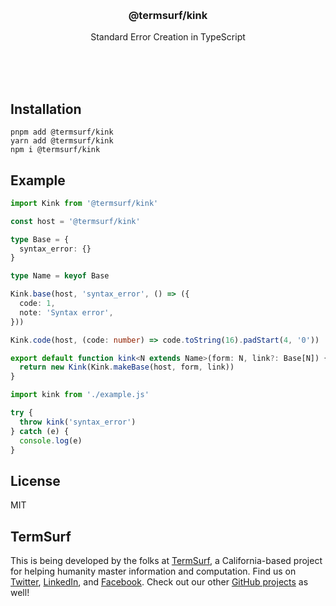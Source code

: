 <br/>
<br/>
<br/>
<br/>
<br/>
<br/>
<br/>

<h3 align='center'>@termsurf/kink</h3>
<p align='center'>
  Standard Error Creation in TypeScript
</p>

<br/>
<br/>
<br/>

## Installation

```
pnpm add @termsurf/kink
yarn add @termsurf/kink
npm i @termsurf/kink
```

## Example

```ts
import Kink from '@termsurf/kink'

const host = '@termsurf/kink'

type Base = {
  syntax_error: {}
}

type Name = keyof Base

Kink.base(host, 'syntax_error', () => ({
  code: 1,
  note: 'Syntax error',
}))

Kink.code(host, (code: number) => code.toString(16).padStart(4, '0'))

export default function kink<N extends Name>(form: N, link?: Base[N]) {
  return new Kink(Kink.makeBase(host, form, link))
}
```

```ts
import kink from './example.js'

try {
  throw kink('syntax_error')
} catch (e) {
  console.log(e)
}
```

## License

MIT

## TermSurf

This is being developed by the folks at [TermSurf](https://term.surf), a
California-based project for helping humanity master information and
computation. Find us on [Twitter](https://twitter.com/termsurf),
[LinkedIn](https://www.linkedin.com/company/termsurf), and
[Facebook](https://www.facebook.com/termsurf). Check out our other
[GitHub projects](https://github.com/termsurf) as well!

